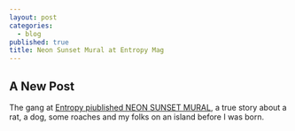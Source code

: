 ```yaml
---
layout: post
categories:
  - blog
published: true
title: Neon Sunset Mural at Entropy Mag
---
```

## A New Post

The gang at [Entropy piublished NEON SUNSET MURAL](http://entropymag.org/neon-sunset-mural/), a true story about a rat, a dog, some roaches and my folks on an island before I was born.
